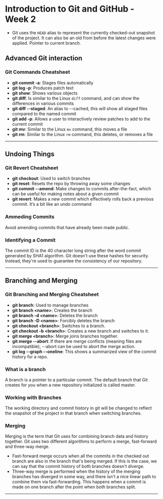 # Introduction to Git and GitHub - Week 2

* Git uses the `HEAD` alias to represent the currently checked-out 
snapshot of the project. It can also be an old from before the latest changes were applied. Pointer to current branch.
 
## Advanced Git interaction

### Git Commands Cheatsheet

* **git commit -a**: Stages files automatically
* **git log -p**: Produces patch text
* **git show**: Shows various objects
* **git diff**: Is similar to the Linux `diff` command, and can show the differences in various commits
* **git diff --staged**: An alias to --cached, this will show all staged files compared to the named commit
* **git add -p**: Allows a user to interactively review patches to add to the current commit
* **git mv**: Similar to the Linux `mv` command, this moves a file
* **git rm**: Similar to the Linux `rm` command, this deletes, or removes a file

---

## Undoing Things

### Git Revert Cheatsheet

* **git checkout**: Used to switch branches
* **git reset**: Resets the repo by throwing away some changes
* **git commit --amend**: Make changes to commits after-the-fact, which can be useful for making notes about a given
 commit
* **git revert**:  Makes a new commit which effectively rolls back a previous commit. It’s a bit like an undo command

### Ammeding Commits

Avoid amending commits that have already been made public.

### Identifying a Commit

The commit ID is the 40 character long string after the word commit generated by SHA1 algorithm. Git doesn't use these hashes for security. Instead, they're used to guarantee the consistency of our repository.

---

## Branching and Merging

### Git Branching and Merging Cheatsheet

* **git branch**:  Used to manage branches
* **git branch \<name>**\: Creates the branch
* **git branch -d \<name>**\: Deletes the branch
* **git branch -D \<name>**\: Forcibly deletes the branch
* **git checkout \<branch>**\: Switches to a branch.
* **git checkout -b \<branch>**\: Creates a new branch and switches to it.
* **git merge \<branch>**\: Merge joins branches together.
* **git merge --abort**: If there are merge conflicts (meaning files are incompatible), --abort can be used to abort the
 merge action.
* **git log --graph --oneline**: This shows a summarized view of the commit history for a repo.

### What is a branch

A branch is a pointer to a particular commit. The default branch that Git creates for you when a new repository initialized is called master.

### Working with Branches

The working directory and commit history in git will be changed to reflect the snapshot of the project in that branch when switching branches.

### Merging

Merging is the term that Git uses for combining branch data and history together. Git uses two different algorithms to perform a merge, fast-forward and three-way merge.

* Fast-forward merge occurs when all the commits in the checked out branch are also in the branch that's being merged. If this is the case, we can say that the commit history of both branches doesn't diverge.
* Three-way merge is performed when the history of the merging branches has diverged in some way, and there isn't a nice linear path to combine them via fast-forwarding. This happens when a commit is made on one branch after the point when both branches split.

---
